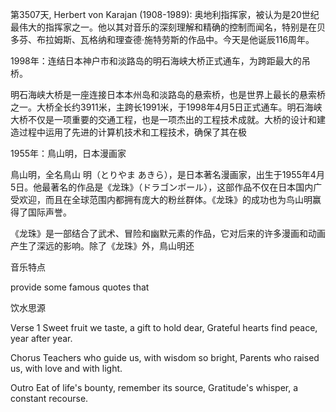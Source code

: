 第3507天,  Herbert von Karajan (1908-1989): 奥地利指挥家，被认为是20世纪最伟大的指挥家之一。他以其对音乐的深刻理解和精确的控制而闻名，特别是在贝多芬、布拉姆斯、瓦格纳和理查德·施特劳斯的作品中。今天是他诞辰116周年。
 
1998年：连结日本神户市和淡路岛的明石海峡大桥正式通车，为跨距最大的吊桥。

明石海峡大桥是一座连接日本本州岛和淡路岛的悬索桥，也是世界上最长的悬索桥之一。大桥全长约3911米，主跨长1991米，于1998年4月5日正式通车。明石海峡大桥不仅是一项重要的交通工程，也是一项杰出的工程技术成就。大桥的设计和建造过程中运用了先进的计算机技术和工程技术，确保了其在极

1955年：鳥山明，日本漫画家

鳥山明，全名鳥山 明（とりやま あきら），是日本著名漫画家，出生于1955年4月5日。他最著名的作品是《龙珠》（ドラゴンボール），这部作品不仅在日本国内广受欢迎，而且在全球范围内都拥有庞大的粉丝群体。《龙珠》的成功也为鸟山明赢得了国际声誉。

《龙珠》是一部结合了武术、冒险和幽默元素的作品，它对后来的许多漫画和动画产生了深远的影响。除了《龙珠》外，鳥山明还


音乐特点
 

provide some famous quotes that  
 

饮水思源
 
Verse 1
Sweet fruit we taste, a gift to hold dear,
Grateful hearts find peace, year after year.

Chorus
Teachers who guide us, with wisdom so bright,
Parents who raised us, with love and with light.

Outro
Eat of life's bounty, remember its source,
Gratitude's whisper, a constant recourse.